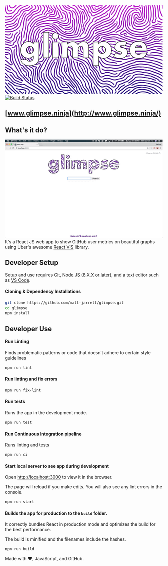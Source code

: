![logo](./media/glimpse-logo-with-background.png)
[![Build Status](https://travis-ci.org/matt-jarrett/glimpse.svg?branch=master)](https://travis-ci.org/matt-jarrett/glimpse)

## [www.glimpse.ninja](http://www.glimpse.ninja/)

## What's it do?
![demo](./media/demo.gif)
It's a React JS web app to show GitHub user metrics on beautiful graphs using Uber's awesome
[React VIS](https://github.com/uber/react-vis/blob/master/README.md) library.

## Developer Setup
Setup and use requires [Git](https://git-scm.com/),
[Node JS (8.X.X or later)](https://nodejs.org/en/), and a text editor such as
[VS Code](https://code.visualstudio.com/).

#### Cloning & Dependency Installations
```sh
git clone https://github.com/matt-jarrett/glimpse.git
cd glimpse
npm install
```

## Developer Use
#### Run Linting
Finds problematic patterns or code that doesn’t adhere to certain style guidelines
```sh
npm run lint
```

#### Run linting and fix errors
```sh
npm run fix-lint
```

#### Run tests
Runs the app in the development mode.
```sh
npm run test
```

#### Run Continuous Integration pipeline

Runs linting and tests
```sh
npm run ci
```

#### Start local server to see app during development
Open [http://localhost:3000](http://localhost:3000) to view it in the browser.

The page will reload if you make edits.
You will also see any lint errors in the console.
```sh
npm run start
```

#### Builds the app for production to the `build` folder.

It correctly bundles React in production mode and optimizes the build for the best performance.

The build is minified and the filenames include the hashes.
```sh
npm run build
```

Made with :heart:, JavaScript, and GitHub.
